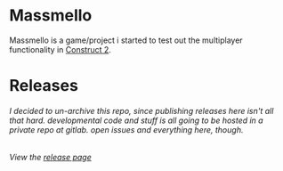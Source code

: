 # Massmello
<p> Massmello is a game/project i started to test out the multiplayer functionality in <a href="https://www.scirra.com/construct2">Construct 2</a>.</p>
<p></p>

# Releases
<h6><i>I decided to un-archive this repo, since publishing releases here isn't all that hard. developmental code and stuff is all going to be hosted in a private repo at gitlab. open issues and everything here, though.</i></h3>
<p><i>View the <a href="https://github.com/parkcitymedia/massmello-releases/releases">release page</a></i></p>
